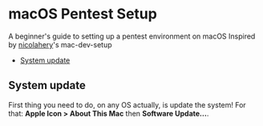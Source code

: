 # macOS Pentest Setup
 A beginner's guide to setting up a pentest environment on macOS
 Inspired by [nicolahery](https://twitter.com/nicolas_hery)'s mac-dev-setup

- [System update](#system-update)

## System update
First thing you need to do, on any OS actually, is update the system! For that: **Apple Icon > About This Mac** then **Software Update...**.
